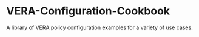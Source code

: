 # VERA-Configuration-Cookbook
A library of VERA policy configuration examples for a variety of use cases.
